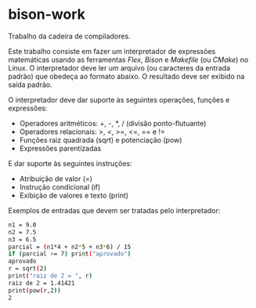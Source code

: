 # bison-work
Trabalho da cadeira de compiladores.

Este trabalho consiste em fazer um interpretador de expressões matemáticas usando as ferramentas *Flex*, *Bison* e
*Makefile* (ou *CMake*) no Linux. O interpretador deve ler um arquivo (ou caracteres da entrada padrão)
que obedeça ao formato abaixo. O resultado deve ser exibido na saída padrão.

O interpretador deve dar suporte às seguintes operações, funções e expressões:
- Operadores aritméticos: +, -, *, / (divisão ponto-flutuante)
- Operadores relacionais: >, <, >=, <=, == e !=
- Funções raiz quadrada (sqrt) e potenciação (pow)
- Expressões parentizadas

E dar suporte às seguintes instruções:
- Atribuição de valor (=)
- Instrução condicional (if)
- Exibição de valores e texto (print)

Exemplos de entradas que devem ser tratadas pelo interpretador:

```bash
n1 = 9.0
n2 = 7.5
n3 = 6.5
parcial = (n1*4 + n2*5 + n3*6) / 15
if (parcial >= 7) print("aprovado")
aprovado
r = sqrt(2)
print("raiz de 2 = ", r)
raiz de 2 = 1.41421
print(pow(r,2))
2
```